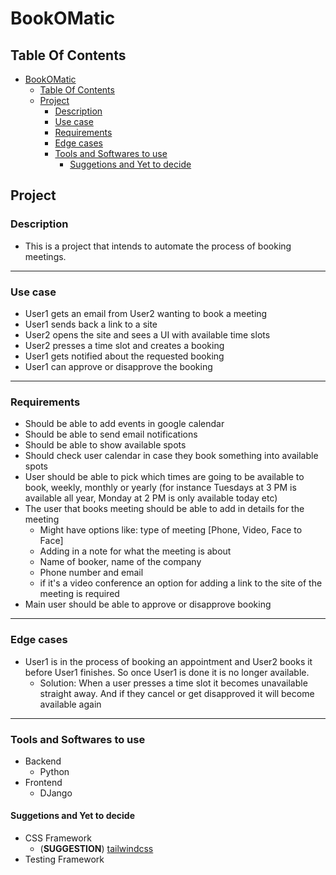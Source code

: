 # BookOMatic

## Table Of Contents

- [BookOMatic](#bookomatic)
  - [Table Of Contents](#table-of-contents)
  - [Project](#project)
    - [Description](#description)
    - [Use case](#use-case)
    - [Requirements](#requirements)
    - [Edge cases](#edge-cases)
    - [Tools and Softwares to use](#tools-and-softwares-to-use)
      - [Suggetions and Yet to decide](#suggetions-and-yet-to-decide)

## Project

### Description

- This is a project that intends to automate the process of booking meetings.

---

### Use case

- User1 gets an email from User2 wanting to book a meeting
- User1 sends back a link to a site
- User2 opens the site and sees a UI with available time slots
- User2 presses a time slot and creates a booking
- User1 gets notified about the requested booking
- User1 can approve or disapprove the booking

---

### Requirements

- Should be able to add events in google calendar
- Should be able to send email notifications
- Should be able to show available spots
- Should check user calendar in case they book something into available spots
- User should be able to pick which times are going to be available to book, weekly, monthly or yearly (for instance Tuesdays at 3 PM is available all year, Monday at 2 PM is only available today etc)
- The user that books meeting should be able to add in details for the meeting
  - Might have options like: type of meeting [Phone, Video, Face to Face]
  - Adding in a note for what the meeting is about
  - Name of booker, name of the company
  - Phone number and email
  - if it's a video conference an option for adding a link to the site of the meeting is required
- Main user should be able to approve or disapprove booking

---

### Edge cases

- User1 is in the process of booking an appointment and User2 books it before User1 finishes. So once User1 is done it is no longer available.
  - Solution: When a user presses a time slot it becomes unavailable straight away. And if they cancel or get disapproved it will become available again

---

### Tools and Softwares to use

- Backend
  - Python
- Frontend
  - DJango

#### Suggetions and Yet to decide

- CSS Framework
  - (**SUGGESTION**) [tailwindcss]([https://link](https://tailwindcss.com/))
- Testing Framework
